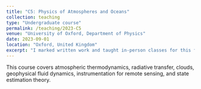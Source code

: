 ```yaml
---
title: "C5: Physics of Atmospheres and Oceans"
collection: teaching
type: "Undergraduate course"
permalink: /teaching/2023-C5
venue: "University of Oxford, Department of Physics"
date: 2023-09-01
location: "Oxford, United Kingdom"
excerpt: "I marked written work and taught in-person classes for this fourth year MPhys course on the physics of atmospheres and oceans."
---
```


This course covers atmospheric thermodynamics, radiative transfer, clouds, geophysical fluid dynamics, instrumentation for remote sensing, and state estimation theory.